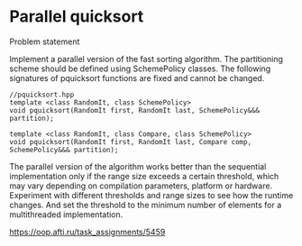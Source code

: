 <h1> Parallel quicksort </h1>

Problem statement

Implement a parallel version of the fast sorting algorithm. The partitioning scheme should be defined using SchemePolicy classes. The following signatures of pquicksort functions are fixed and cannot be changed.

```
//pquicksort.hpp
template <class RandomIt, class SchemePolicy>
void pquicksort(RandomIt first, RandomIt last, SchemePolicy&&& partition);

template <class RandomIt, class Compare, class SchemePolicy>
void pquicksort(RandomIt first, RandomIt last, Compare comp, SchemePolicy&&& partition);
```

The parallel version of the algorithm works better than the sequential implementation only if the range size exceeds a certain threshold, which may vary depending on compilation parameters, platform or hardware. Experiment with different thresholds and range sizes to see how the runtime changes. And set the threshold to the minimum number of elements for a multithreaded implementation.

https://oop.afti.ru/task_assignments/5459
